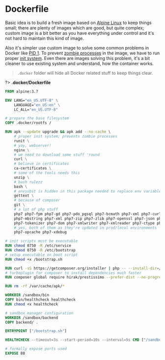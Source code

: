 # Dockerfile

Basic idea is to build a fresh image based on [Alpine Linux](https://alpinelinux.org/about/) to keep things small; there are plenty of images
which are good, but quite complex; custom image is a bit better as you have everything under control and it's not hard to maintain this kind of image.

Also it's simpler use custom image to solve some common problems in Docker
like [PID 1](https://blog.phusion.nl/2015/01/20/docker-and-the-pid-1-zombie-reaping-problem/). To prevent [zombie processes](https://en.wikipedia.org/wiki/Zombie_process)
in the image, we have to run proper [init system](http://smarden.org/runit/). Even there are images solving this problem, it's a bit cleaner to
use existing system and understand, how the container works.

> `.docker` folder will hide all Docker related stuff to keep things clear.

?> **.docker/Dockerfile**

```dockerfile
FROM alpine:3.7

ENV LANG="en_US.UTF-8" \
    LANGUAGE="en_US:en" \
    LC_ALL="en_US.UTF-8"

# prepare the base filesystem
COPY .docker/rootfs /

RUN apk --update upgrade && apk add --no-cache \
	# proper init system; prevents zombie processes
	runit \
	# yay, webserver!
	nginx \
	# we need to download some stuff 'round
	curl \
	# believe in certificates 
	ca-certificates \
	# some of the tools needs this
	unzip \
	# bash rulezz
	bash \
	# envsubst is hidden in this package needed to replace env variables in files
	gettext \
	# because of composer
	git \
	# a lot of php stuff
	php7 php7-fpm php7-gd php7-pdo_pgsql php7-bcmath php7-xml php7-curl php7-intl \
	php7-mbstring php7-xml php7-zip php7-zlib php7-openssl php7-json php7-fileinfo \
	php7-tokenizer php7-dom php7-xmlwriter php7-xmlreader php7-ctype php7-phar \
	# yes, both of them as they're updated in prod/local environemnts
	php7-opcache php7-xdebug

# init scripts must be executable
RUN chmod 0750 -R /etc/service
RUN chmod 0750 -R /etc/bootstrap
# setup executable on boot script
RUN chmod +x /bootstrap.sh

RUN curl -sS https://getcomposer.org/installer | php -- --install-dir=/usr/bin --filename=composer
# turboplugin for composer to install dependencies much faster
RUN composer global require hirak/prestissimo --prefer-dist --no-progress

RUN rm -rf /var/cache/apk/*

WORKDIR /sandbox/bin
COPY bin/healthcheck healthcheck
RUN chmod +x healthcheck

# sandbox manager configuration
WORKDIR /sandbox/backend
COPY backend/ .

ENTRYPOINT ["/bootstrap.sh"]

HEALTHCHECK --timeout=3s --start-period=10s --interval=5s CMD ["/sandbox/bin/healthcheck"]

# formally expose ports used
EXPOSE 80
```
